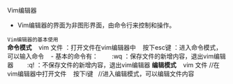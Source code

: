  Vim编辑器
  - Vim编辑器的界面为非图形界面，由命令行来控制和操作。
  
`Vim编辑器的基本使用`
<br/>
 **命令模式**
    vim 文件  ：打开文件在vim编辑器中
    按下esc键  ：进入命令模式，可以输入命令
    - 基本的命令有：
        :wq ：保存文件的新增内容，退出vim编辑器
        :q! ：不保存文件的新增内容，退出vim编辑器
 **编辑模式**
    vim 文件  //在vim编辑器中打开文件
    按下i键   //进入编辑模式，可以编辑文件内容
